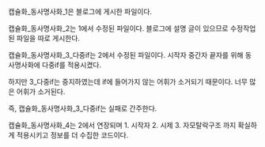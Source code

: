 <p>캡슐화_동사명사화_1은 블로그에 게시한 파일이다.</p>

<p>캡슐화_동사명사화_2는 1에서 수정된 파일이다. 블로그에 설명 글이 있으므로 수정작업된 파일을 따로 게시한다.</p>

<p>캡슐화_동사명사화_3_다중if는 2에서 수정된 파일이다. 시작자 중간자 끝자를 위해 동사명사화에 다중if를 적용시켰다.</p>
<p>하지만 3_다중if는 중지하였는데 if에 들어가지 않는 어휘가 소거되기 때문이다. 너무 많은 어휘가 소거된다.</p>
<P>즉, 캡슐화_동사명사화_3_다중if는 실패로 간주한다.</P>
<P>캡슐화_동사명사화_4는 2에서 연장되며 1. 시작자 2. 시제 3. 자모탈락구조 까지 확실하게 적용시키고 정보를 더 수집한 코드이다.</P>
